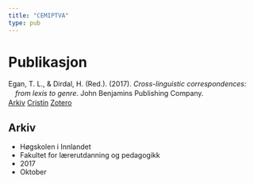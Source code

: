 ```yaml
---
title: "CEMIPTVA"
type: pub
---
```

<h1>Publikasjon</h1>
<article id="csl-bib-container-CEMIPTVA" class="csl-bib-container">
  <div class="csl-bib-body" style="line-height: 1.35; padding-left: 1em; text-indent:-1em;">
  <div class="csl-entry">Egan, T. L., &amp; Dirdal, H. (Red.). (2017). <i>Cross-linguistic correspondences: from lexis to genre</i>. John Benjamins Publishing Company.</div>
</div>
  <div class="csl-bib-buttons">
    <a href="#taxonomy-article-CEMIPTVA" class="csl-bib-button">Arkiv</a>
    <a href="https://app.cristin.no/results/show.jsf?id=1501317" alt="Cristin URL" class="csl-bib-button">Cristin</a>
    <a href="http://zotero.org/groups/5402882/items/CEMIPTVA" alt="Zotero URL" class="csl-bib-button">Zotero</a>
  </div>
  <div id="csl-bib-meta-container-CEMIPTVA"></div>
</article>
<div id="csl-bib-meta-CEMIPTVA" class="csl-bib-meta">
  <article id="taxonomy-article-CEMIPTVA" class="taxonomy-article">
    <h1>Arkiv</h1>
    <ul>
      <li>Høgskolen i Innlandet</li>
      <li>Fakultet for lærerutdanning og pedagogikk</li>
      <li>2017</li>
      <li>Oktober</li>
    </ul>
  </article>
</div>
